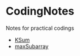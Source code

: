 # CodingNotes
Notes for practical codings

- [KSum](Leetcode/KSum.md)
- [maxSubarray](Leetcode/maxSubarray.md)
